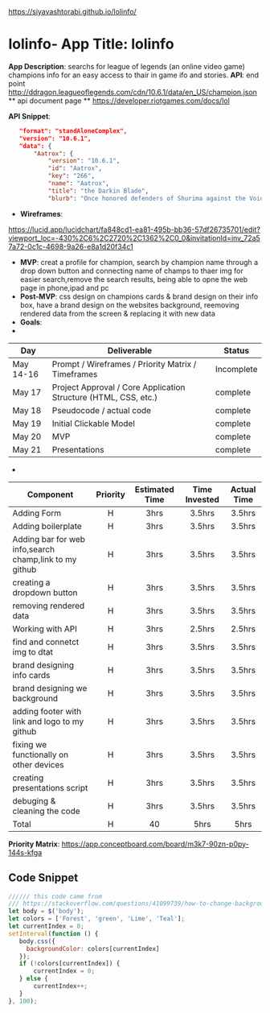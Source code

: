 https://siyavashtorabi.github.io/lolinfo/


# lolinfo- **App Title**: lolinfo
 **App Description**: searchs for league of legends (an online video game) champions info for an easy access to thair in game ifo and stories.
 **API**: end point http://ddragon.leagueoflegends.com/cdn/10.6.1/data/en_US/champion.json
 ** api document page ** https://developer.riotgames.com/docs/lol
 
 **API Snippet**: 
 ```json
    "format": "standAloneComplex",
    "version": "10.6.1",
    "data": {
        "Aatrox": {
            "version": "10.6.1",
            "id": "Aatrox",
            "key": "266",
            "name": "Aatrox",
            "title": "the Darkin Blade",
            "blurb": "Once honored defenders of Shurima against the Void, Aatrox and his brethren would eventually become an even greater threat to Runeterra, and were defeated only by cunning mortal sorcery. But after centuries of imprisonment, Aatrox was the first to find...",
```    

- **Wireframes**:  

https://lucid.app/lucidchart/fa848cd1-ea81-495b-bb36-57df26735701/edit?viewport_loc=-430%2C6%2C2720%2C1362%2C0_0&invitationId=inv_72a57a72-0c1c-4698-9a26-e8a1d20f34c1



- **MVP**: creat a profile for champion, search by champion name through a drop down button and connecting name of champs to thaer img for easier search,remove the search results, being able to opne the web page in phone,ipad and pc 
- **Post-MVP**: css design on champions cards & brand design on their info box, have a brand design on the websites background, reemoving rendered data from the screen & replacing it with new data
- **Goals**:
- 
|  Day | Deliverable | Status
|---|---| ---|
|May 14-16| Prompt / Wireframes / Priority Matrix / Timeframes | Incomplete
|May 17| Project Approval / Core Application Structure (HTML, CSS, etc.) | complete
|May 18| Pseudocode / actual code | complete
|May 19| Initial Clickable Model  | complete
|May 20| MVP | complete
|May 21| Presentations | complete

- 
| Component | Priority | Estimated Time | Time Invested | Actual Time |
| --- | :---: |  :---: | :---: | :---: |
| Adding Form | H | 3hrs| 3.5hrs | 3.5hrs |
| Adding boilerplate | H | 3hrs| 3.5hrs | 3.5hrs |
| Adding bar for web info,search champ,link to my github | H | 3hrs| 3.5hrs | 3.5hrs |
| creating a dropdown button | H | 3hrs| 3.5hrs | 3.5hrs |
| removing rendered data | H | 3hrs | 3.5hrs | 3.5hrs |
| Working with API | H | 3hrs| 2.5hrs | 2.5hrs |
| find and connetct img to dtat | H | 3hrs| 3.5hrs | 3.5hrs |
| brand designing info cards  | H | 3hrs| 3.5hrs | 3.5hrs |
| brand designing we background | H | 3hrs| 3.5hrs | 3.5hrs |
| adding footer with link and logo to my github | H | 3hrs| 3.5hrs | 3.5hrs |
| fixing we functionally on other devices | H | 3hrs| 3.5hrs | 3.5hrs |
| creating presentations script | H | 3hrs| 3.5hrs | 3.5hrs |
| debuging & cleaning the code | H | 3hrs| 3.5hrs | 3.5hrs |
| Total | H | 40 | 5hrs | 5hrs |



**Priority Matrix**: https://app.conceptboard.com/board/m3k7-90zn-p0py-144s-kfga
## Code Snippet 
```js 
////// this code came from
/// https://stackoverflow.com/questions/41099739/how-to-change-background-color-continuously-without-refreshing-the-page
let body = $('body');
let colors = ['Forest', 'green', 'Lime', 'Teal'];
let currentIndex = 0;
setInterval(function () {
   body.css({
     backgroundColor: colors[currentIndex]
   });
   if (!colors[currentIndex]) {
       currentIndex = 0;
   } else {
       currentIndex++;
   }
}, 100);
```
